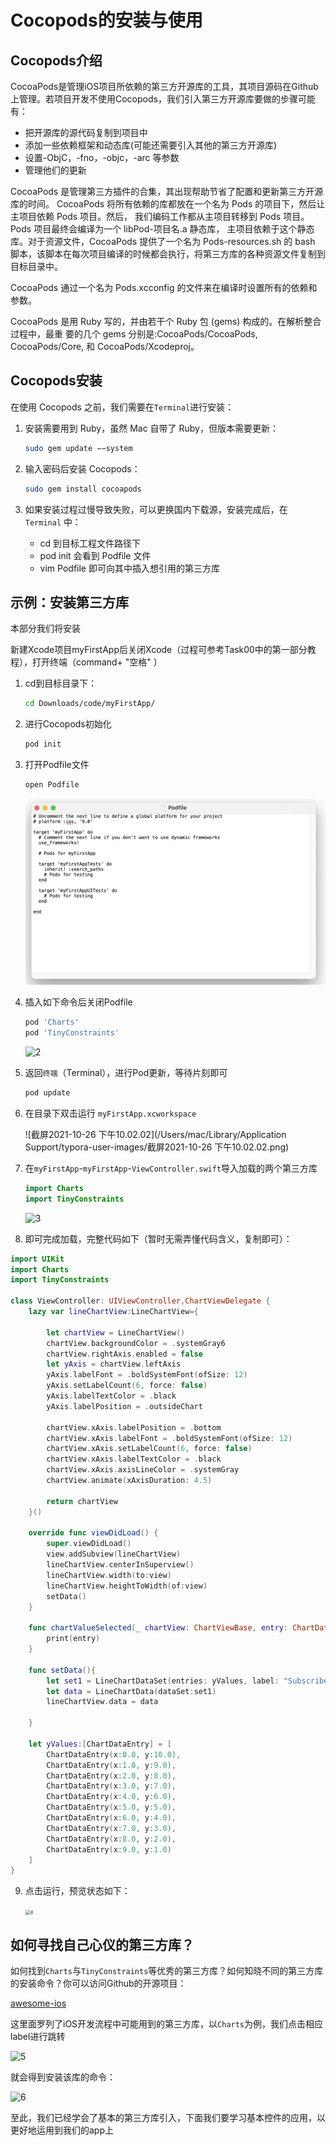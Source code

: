 # Cocopods的安装与使用

## Cocopods介绍

CocoaPods是管理iOS项目所依赖的第三方开源库的工具，其项目源码在Github上管理。若项目开发不使用Cocopods，我们引入第三方开源库要做的步骤可能有：

- 把开源库的源代码复制到项目中
- 添加一些依赖框架和动态库(可能还需要引入其他的第三方开源库)
- 设置-ObjC，-fno，-objc，-arc 等参数
- 管理他们的更新

CocoaPods 是管理第三方插件的合集，其出现帮助节省了配置和更新第三方开源库的时间。 CocoaPods 将所有依赖的库都放在一个名为 Pods 的项目下，然后让主项目依赖 Pods 项目。然后， 我们编码工作都从主项目转移到 Pods 项目。Pods 项目最终会编译为一个 libPod-项目名.a 静态库， 主项目依赖于这个静态库。对于资源文件，CocoaPods 提供了一个名为 Pods-resources.sh 的 bash 脚本，该脚本在每次项目编译的时候都会执行，将第三方库的各种资源文件复制到目标目录中。

CocoaPods 通过一个名为 Pods.xcconfig 的文件来在编译时设置所有的依赖和参数。

CocoaPods 是用 Ruby 写的，并由若干个 Ruby 包 (gems) 构成的。在解析整合过程中，最重 要的几个 gems 分别是:CocoaPods/CocoaPods, CocoaPods/Core, 和 CocoaPods/Xcodeproj。



## Cocopods安装

在使用 Cocopods 之前，我们需要在`Terminal`进行安装：

1. 安装需要用到 Ruby，虽然 Mac 自带了 Ruby，但版本需要更新：

   ```bash
   sudo gem update −−system
   ```

2. 输入密码后安装 Cocopods：

   ```bash
   sudo gem install cocoapods
   ```

3. 如果安装过程过慢导致失败，可以更换国内下载源，安装完成后，在 `Terminal` 中：

   - cd 到目标工程文件路径下
   - pod init 会看到 Podfile 文件
   - vim Podfile 即可向其中插入想引用的第三方库
   
   

## 示例：安装第三方库

本部分我们将安装



新建Xcode项目myFirstApp后关闭Xcode（过程可参考Task00中的第一部分教程），打开终端（command+ "空格" ）

1. cd到目标目录下：

   ```bash
   cd Downloads/code/myFirstApp/
   ```

2. 进行Cocopods初始化

   ```bash
   pod init
   ```

3. 打开Podfile文件

   ```bash
   open Podfile
   ```

   ![1](img/1.png)

4. 插入如下命令后关闭Podfile

   ```bash
   pod 'Charts'
   pod 'TinyConstraints'
   ```

   ![2](/Users/mac/Desktop/iOSdev/Task01：基础插件与功能/img/2.png)

5. 返回`终端`（Terminal），进行Pod更新，等待片刻即可

   ```bash
   pod update
   ```

6. 在目录下双击运行 `myFirstApp.xcworkspace`

   ![截屏2021-10-26 下午10.02.02](/Users/mac/Library/Application Support/typora-user-images/截屏2021-10-26 下午10.02.02.png)

7. 在`myFirstApp`-`myFirstApp`-`ViewController.swift`导入加载的两个第三方库

   ```swift
   import Charts
   import TinyConstraints
   ```

   ![3](/Users/mac/Desktop/iOSdev/Task01：基础插件与功能/img/3.png)

8. 即可完成加载，完整代码如下（暂时无需弄懂代码含义，复制即可）：

```swift
import UIKit
import Charts
import TinyConstraints

class ViewController: UIViewController,ChartViewDelegate {
    lazy var lineChartView:LineChartView={
        
        let chartView = LineChartView()
        chartView.backgroundColor = .systemGray6
        chartView.rightAxis.enabled = false
        let yAxis = chartView.leftAxis
        yAxis.labelFont = .boldSystemFont(ofSize: 12)
        yAxis.setLabelCount(6, force: false)
        yAxis.labelTextColor = .black
        yAxis.labelPosition = .outsideChart
        
        chartView.xAxis.labelPosition = .bottom
        chartView.xAxis.labelFont = .boldSystemFont(ofSize: 12)
        chartView.xAxis.setLabelCount(6, force: false)
        chartView.xAxis.labelTextColor = .black
        chartView.xAxis.axisLineColor = .systemGray
        chartView.animate(xAxisDuration: 4.5)
        
        return chartView
    }()
    
    override func viewDidLoad() {
        super.viewDidLoad()
        view.addSubview(lineChartView)
        lineChartView.centerInSuperview()
        lineChartView.width(to:view)
        lineChartView.heightToWidth(of:view)
        setData()
    }
    
    func chartValueSelected(_ chartView: ChartViewBase, entry: ChartDataEntry, highlight: Highlight) {
        print(entry)
    }
    
    func setData(){
        let set1 = LineChartDataSet(entries: yValues, label: "Subscribers")
        let data = LineChartData(dataSet:set1)
        lineChartView.data = data
        
    }
    
    let yValues:[ChartDataEntry] = [
        ChartDataEntry(x:0.0, y:10.0),
        ChartDataEntry(x:1.0, y:9.0),
        ChartDataEntry(x:2.0, y:8.0),
        ChartDataEntry(x:3.0, y:7.0),
        ChartDataEntry(x:4.0, y:6.0),
        ChartDataEntry(x:5.0, y:5.0),
        ChartDataEntry(x:6.0, y:4.0),
        ChartDataEntry(x:7.0, y:3.0),
        ChartDataEntry(x:8.0, y:2.0),
        ChartDataEntry(x:9.0, y:1.0)
    ]
}
```

9. 点击运行，预览状态如下：

   <img src="/Users/mac/Desktop/iOSdev/Task01：基础插件与功能/img/4.png" alt="4" style="zoom:50%;" />

## 如何寻找自己心仪的第三方库？

如何找到`Charts`与`TinyConstraints`等优秀的第三方库？如何知晓不同的第三方库的安装命令？你可以访问Github的开源项目：

[awesome-ios](https://github.com/vsouza/awesome-ios)

这里面罗列了iOS开发流程中可能用到的第三方库，以`Charts`为例，我们点击相应label进行跳转

![5](/Users/mac/Desktop/iOSdev/Task01：基础插件与功能/img/5.png)

就会得到安装该库的命令：

![6](/Users/mac/Desktop/iOSdev/Task01：基础插件与功能/img/6.png)

至此，我们已经学会了基本的第三方库引入，下面我们要学习基本控件的应用，以更好地运用到我们的app上